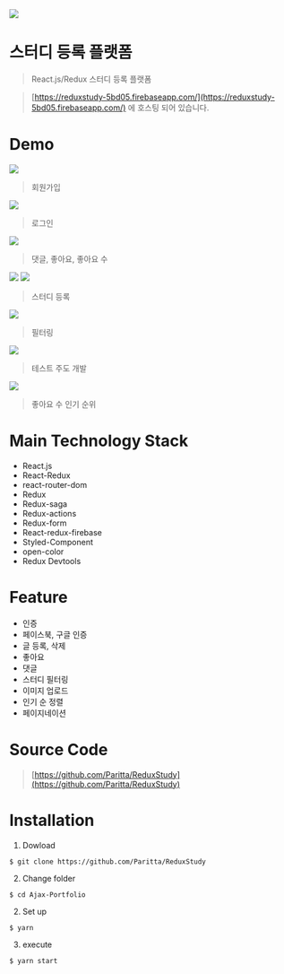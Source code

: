 <img src='https://udemy-images.udemy.com/course/750x422/1251786_28b0.jpg'>

스터디 등록 플랫폼
========

>React.js/Redux  스터디 등록 플랫폼

> [https://reduxstudy-5bd05.firebaseapp.com/](https://reduxstudy-5bd05.firebaseapp.com/) 에 호스팅 되어 있습니다.

Demo
===

<img src='./src/asset/PortfolioImage/Demo7.png'>

> 회원가입

<img src='./src/asset/PortfolioImage/Demo8.png'>

> 로그인

<img src='./src/asset/PortfolioImage/Demo6.png'>

> 댓글, 좋아요, 좋아요 수

<img src='./src/asset/PortfolioImage/Demo4.png'>

<img src='./src/asset/PortfolioImage/Demo9.png'>

> 스터디 등록

<img src='./src/asset/PortfolioImage/Demo5.png'>

> 필터링

<img src='./src/asset/PortfolioImage/Demo2.png'>

> 테스트 주도 개발

<img src='./src/asset/PortfolioImage/Demo3.png'>

> 좋아요 수 인기 순위

Main Technology Stack
===
* React.js
* React-Redux
* react-router-dom
* Redux
* Redux-saga
* Redux-actions
* Redux-form
* React-redux-firebase
* Styled-Component
* open-color
* Redux Devtools

Feature
===
* 인증
* 페이스북, 구글 인증
* 글 등록, 삭제
* 좋아요 
* 댓글
* 스터디 필터링 
* 이미지 업로드
* 인기 순 정렬 
* 페이지네이션

Source Code
===
> [https://github.com/Paritta/ReduxStudy](https://github.com/Paritta/ReduxStudy)


Installation
===
1. Dowload
```
$ git clone https://github.com/Paritta/ReduxStudy
```
2. Change folder
```
$ cd Ajax-Portfolio
```
2. Set up
```
$ yarn
```
3. execute
```
$ yarn start
```


